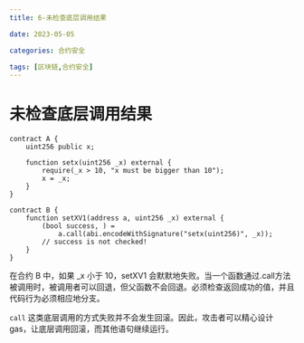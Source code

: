 ```yaml
---
title: 6-未检查底层调用结果

date: 2023-05-05	

categories: 合约安全	

tags: [区块链,合约安全]
---	
```


# 未检查底层调用结果

```solidity
contract A {
    uint256 public x;

    function setx(uint256 _x) external {
        require(_x > 10, "x must be bigger than 10");
        x = _x;
    }
}

contract B {
    function setXV1(address a, uint256 _x) external {
        (bool success, ) =
            a.call(abi.encodeWithSignature("setx(uint256)", _x));
        // success is not checked!
    }
}
```

在合约 B 中，如果 _x 小于 10，setXV1 会默默地失败。当一个函数通过.call方法被调用时，被调用者可以回退，但父函数不会回退。必须检查返回成功的值，并且代码行为必须相应地分支。

`call` 这类底层调用的方式失败并不会发生回滚。因此，攻击者可以精心设计 gas，让底层调用回滚，而其他语句继续运行。